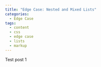 ```yaml
---
title: "Edge Case: Nested and Mixed Lists"
categories:
  - Edge Case
tags:
  - content
  - css
  - edge case
  - lists
  - markup
---
```


Test post 1
